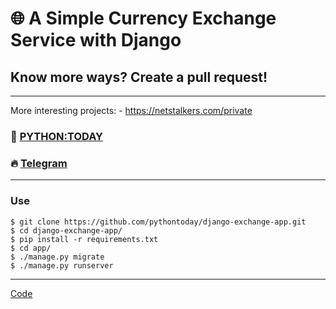 # 🌐 A Simple Currency Exchange Service with Django
## Know more ways? Create a pull request!
---
More interesting projects: - https://netstalkers.com/private

### 🎥 [PYTHON:TODAY](https://www.youtube.com/c/PythonToday/videos)
### 🔥 [Telegram](https://t.me/python2day)
---

### Use
```
$ git clone https://github.com/pythontoday/django-exchange-app.git
$ cd django-exchange-app/
$ pip install -r requirements.txt
$ cd app/
$ ./manage.py migrate
$ ./manage.py runserver
```
---

[Code](https://github.com/pythontoday/django-exchange-app)
